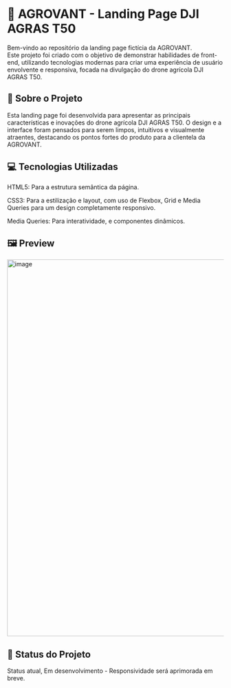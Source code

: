 # 🚀 AGROVANT - Landing Page DJI AGRAS T50
Bem-vindo ao repositório da landing page fictícia da AGROVANT.<br> Este projeto foi criado com o objetivo de demonstrar habilidades de front-end,
utilizando tecnologias modernas para criar uma experiência de usuário envolvente e responsiva, focada na divulgação do drone agrícola DJI AGRAS T50.

## 🌟 Sobre o Projeto
Esta landing page foi desenvolvida para apresentar as principais características e inovações do drone agrícola DJI AGRAS T50. O design e a interface foram pensados para serem limpos, intuitivos e visualmente atraentes, destacando os pontos fortes do produto para a clientela da AGROVANT.

## 💻 Tecnologias Utilizadas
HTML5: Para a estrutura semântica da página.

CSS3: Para a estilização e layout, com uso de Flexbox, Grid e Media Queries para um design completamente responsivo.

Media Queries: Para interatividade, e componentes dinâmicos.

## 🖼️ Preview
<img width="1920" height="876" alt="image" src="https://github.com/user-attachments/assets/95834f31-35e8-4762-a8ba-299d84683dc5" />

## 📌 Status do Projeto
Status atual,
Em desenvolvimento - Responsividade será aprimorada em breve.

